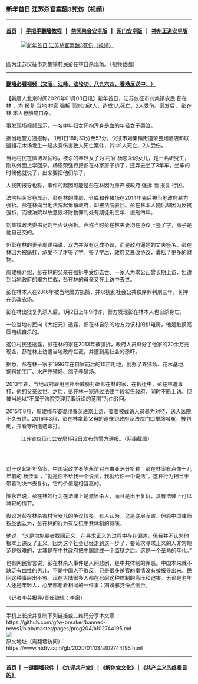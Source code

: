 ### 新年首日 江苏杀官案酿3死伤（视频）
------------------------

#### [首页](https://github.com/gfw-breaker/banned-news1/blob/master/README.md) &nbsp;&nbsp;|&nbsp;&nbsp; [手把手翻墙教程](https://github.com/gfw-breaker/guides/wiki) &nbsp;&nbsp;|&nbsp;&nbsp; [禁闻聚合安卓版](https://github.com/gfw-breaker/bn-android) &nbsp;&nbsp;|&nbsp;&nbsp; [网门安卓版](https://github.com/oGate2/oGate) &nbsp;&nbsp;|&nbsp;&nbsp; [神州正道安卓版](https://github.com/SzzdOgate/update) 



<div><div class="featured_image">
 <a href="https://i.ntdtv.com/assets/uploads/2020/01/0ee4a45297275958a57f8862dc2830d4.jpg" target="_blank">
  <figure>
   <img alt="新年首日 江苏杀官案酿3死伤（视频）" src="https://i.ntdtv.com/assets/uploads/2020/01/0ee4a45297275958a57f8862dc2830d4-800x450.jpg"/>
  </figure><br/>
 </a>
 <span class="caption">
  图为江苏仪征市刘集镇村民彭在林自杀现场。（视频截图）
 </span>
</div>
</div><hr/>

#### [翻墙必看视频（文昭、江峰、法轮功、八九六四、香港反送中...）](https://github.com/gfw-breaker/banned-news1/blob/master/pages/link3.md)

<div><div class="post_content" itemprop="articleBody">
 <p>
  【新唐人北京时间2020年01月03日讯】新年首日，江苏仪征市刘集镇农民
  <ok href="https://www.ntdtv.com/gb/彭在林.htm">
   彭在林
  </ok>
  ，为
  <ok href="https://www.ntdtv.com/gb/报复.htm">
   报复
  </ok>
  当地
  <ok href="https://www.ntdtv.com/gb/村官.htm">
   村官
  </ok>
  <ok href="https://www.ntdtv.com/gb/强拆.htm">
   强拆
  </ok>
  而刺刀砍人，造成1人死亡、2人受伤。案发后，
  <ok href="https://www.ntdtv.com/gb/彭在林.htm">
   彭在林
  </ok>
  本人也触电自杀。
 </p>
 <p>
  事发现场视频显示，一名中年妇女怀抱浑身是血的年轻女子哭泣。
 </p>
 <p>
  据当地警方通报称， 1月1日18时53分至57分，仪征市刘集镇街道荣芸烟酒店和联盟组花木场发生一起故意伤害致人死亡案件，其中1人死亡、2人受伤。
 </p>
 <p>
  当地村民在微博发帖称，被杀的年轻女子为
  <ok href="https://www.ntdtv.com/gb/村官.htm">
   村官
  </ok>
  杨恩荣的女儿，是一名研究生，刚从外面上学回来。杨恩荣强行把彭在林家房子拆了，还弄去坐了3年牢，坐牢的时候他就说了，出来要把他们杀了。
 </p>
 <p>
  人民网报导也称，事件的起因可能是彭在林因为房产被政府
  <ok href="https://www.ntdtv.com/gb/强拆.htm">
   强拆
  </ok>
  而
  <ok href="https://www.ntdtv.com/gb/报复.htm">
   报复
  </ok>
  行凶。
 </p>
 <p>
  法院相关案卷显示，彭在林的住房、仓库和养猪场在2014年先后被当地政府暴力强拆。彭在林向当地法院起诉镇政府，却被法院驳回。彭在林本人随后却因为反抗强拆，而被法院以故意毁坏财物罪判处有期徒刑三年、缓刑四年。
 </p>
 <p>
  刘集镇政法委书记刘坚否认强拆。声称当时彭在林夫妻均在协议上签了字，房子是他自己交的。
 </p>
 <p>
  但彭在林的妻子周建梅说，双方并没有达成协议，而是政府逼她的丈夫签名。彭在林因为被痛打，承受不了才签了字。签了字后，政府又篡改协议，囊括了更多的财物。
 </p>
 <p>
  周建梅介绍，彭在林的父亲在强拆中受伤去世。一家人为求公正曾长期上访，但遭到当地政府的竭力拦截，彭在林的母亲又在上访中去世。
 </p>
 <p>
  彭在林本人在2016年被当地警方抓捕，并以扰乱社会公共秩序罪判刑三年，关押在劳改农场。
 </p>
 <div class="video_fit_container">
 </div>
 <p>
  彭在林出狱复仇杀人后，1月2日上午9时许，警方发现彭在林本人也自杀身亡。
 </p>
 <p>
  一位当地村民向《大纪元》透露，彭在林自杀的地方为该村的供电房，他是触摸高压电线自杀的。
 </p>
 <p>
  这位村民还透露，彭在林的家在2013年被强拆，政府人员瓜分了他家的20余万元现金，彭在林上访遭当地政府拦截，并遭到黑社会的恐吓。
 </p>
 <p>
  据悉，彭在林一家于1996年在自家前后的10亩用地，创办了养猪场、花木基地、饲料加工厂、水产养殖场、鸽子养殖场。
 </p>
 <p>
  2013年春，当地政府雇用黑社会威胁打砸彭在林的家，在拆迁中，彭在林遭毒打，他的父亲过世。之后，彭在林一家通过法律手段状告政府，同时不断上访。但被当地以“不属于法院受理民事诉讼的范围”为由驳回。
 </p>
 <p>
  2015年8月，周建梅与婆婆缪春英进京上访，婆婆被截访人员暴力对待，送入医院不久去世。2016年3月，彭在林拿着父母的遗像到政府及法院门口举牌喊冤，被判刑，并看守所遭遇毒打。
 </p>
 <figure class="wp-caption alignnone" id="attachment_102744197" style="width: 600px">
  <ok href="https://i.ntdtv.com/assets/uploads/2020/01/image-1.jpg">
   <img alt="" class="size-medium wp-image-102744197" src="https://i.ntdtv.com/assets/uploads/2020/01/image-1-600x338.jpg"/>
  </ok>
  <br/><figcaption class="wp-caption-text">
   江苏省仪征市公安局1月2日发布的警方通报。（网络截图）
  </figcaption><br/>
 </figure><br/>
 <p>
  对于这起新年命案，中国宪政学者陈永苗对自由亚洲分析称：彭在林案有点像十几年前的
  <ok href="https://www.ntdtv.com/gb/杨佳案.htm">
   杨佳案
  </ok>
  ，“就是你不给我一个说法，我就给你一个说法”。这种行为相当于带着判决书去复仇，它的价值是相当高的。
 </p>
 <p>
  陈永苗说，彭在林的行为在法律上是激愤杀人，而且是出于复仇，具有法律上可以减轻的情节。
 </p>
 <p>
  舆论对彭在林杀害村官女儿的争议较多，有人认为，这是底层互害。但原中国律师祝圣武认为，彭在林的行为有反抗中共体制的意味。
 </p>
 <p>
  他说，“这是向施暴者找回正义，在寻求正义的过程中存在偏差，但我并不认为他根本上违反了正义。因为这个社会已经走到这一步了，要苛求寻求正义的人非常规范是很难的，尤其是在中共政府把中国建成一个监狱之后。这是一个革命的年代。”
 </p>
 <p>
  也有网民留言说，彭在林杀人事件是人间悲剧，是中共体制的罪恶。中国本来就不缺乏有血性的男儿，不是中国人不敢反，只是很多杀官的事情没有被报导出来。民间这种事层出不穷。现在大陆很多人都在忍耐这种体制的高压和迫害。无论是老年人还是年轻人，心里都想着相同的一件事：期盼邪党快点倒台。
 </p>
 <p>
  （记者李芸报导/责任编辑：李泉）
 </p>
 <div class="single_ad">
 </div>
</div>
</div>
<hr/>
手机上长按并复制下列链接或二维码分享本文章：<br/>
https://github.com/gfw-breaker/banned-news1/blob/master/pages/prog204/a102744195.md <br/>
<a href='https://github.com/gfw-breaker/banned-news1/blob/master/pages/prog204/a102744195.md'><img src='https://github.com/gfw-breaker/banned-news1/blob/master/pages/prog204/a102744195.md.png'/></a> <br/>
原文地址（需翻墙访问）：https://www.ntdtv.com/gb/2020/01/03/a102744195.html


------------------------
#### [首页](https://github.com/gfw-breaker/banned-news1/blob/master/README.md) &nbsp;|&nbsp; [一键翻墙软件](https://github.com/gfw-breaker/nogfw/blob/master/README.md) &nbsp;| [《九评共产党》](https://github.com/gfw-breaker/9ping.md/blob/master/README.md#九评之一评共产党是什么) | [《解体党文化》](https://github.com/gfw-breaker/jtdwh.md/blob/master/README.md) | [《共产主义的终极目的》](https://github.com/gfw-breaker/gczydzjmd.md/blob/master/README.md)


<img src='http://gfw-breaker.win/banned-news/pages/prog204/a102744195.md' width='0px' height='0px'/>